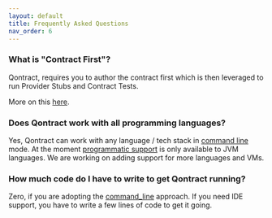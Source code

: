 ```yaml
---
layout: default
title: Frequently Asked Questions
nav_order: 6
---
```

### What is "Contract First"?

Qontract, requires you to author the contract first which is then leveraged to run Provider Stubs and Contract Tests.

More on this [here](http://qontract.run/contract_testing.html#qontract---contract-first).

### Does Qontract work with all programming languages?

Yes, Qontract can work with any language / tech stack in [command line](/documentation/command_line.html) mode.
At the moment [programmatic support](/documentation/getting_started_programmatically.html) is only available to JVM languages.
We are working on adding support for more languages and VMs.

### How much code do I have to write to get Qontract running?

Zero, if you are adopting the [command_line](/documentation/command_line.html) approach.
If you need IDE support, you have to write a few lines of code to get it going.

